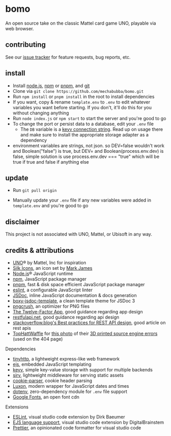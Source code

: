# bomo

An open source take on the classic Mattel card game UNO, playable via web browser.

<!-- Features include a lobby browser, private lobbies, control over gameplay mechanics, per game chat, LetsEncrypt support, login via oauth, and a documented API.

To play, visit the public server at <url>, or setup your own. -->

## contributing

See our [issue tracker](https://github.com/mechabubba/bomo/issues) for feature requests, bug reports, etc.

<!-- If you want to contribute yourself,  -->

## install

- Install [node.js](https://nodejs.org), [npm](https://docs.npmjs.com/downloading-and-installing-node-js-and-npm) or [pnpm](https://pnpm.io/installation), and [git](https://git-scm.com/downloads)
- Clone via `git clone https://github.com/mechabubba/bomo.git`
- Run `npm install` or `pnpm install` in the root to install dependencies
- If you want, copy & rename `template.env` to `.env` to edit whatever variables you want before starting. If you don't, it'll do this for you without changing anything
- Run `node index.js` or `npm start` to start the server and you're good to go
- To change the port or persist data to a database, edit your `.env` file
  - The `DB` variable is a [keyv connection string](https://www.npmjs.com/package/keyv#usage). Read up on usage there and make sure to install the appropriate storage adapter as a dependency
- environment variables are strings, not json. so DEV=false wouldn't work and Boolean("false") is true, but DEV= and Boolean(process.env.dev) is false, simple solution is use process.env.dev === "true" which will be true if true and false if anything else

## update

<!-- - `git checkout .` can be used to discard any uncommitted changes you've made, like installing a keyv storage adapter. Just reinstall after running `git pull origin` -->

- Run `git pull origin`

- Manually update your `.env` file if any new variables were added in `template.env` and you're good to go

<!-- ## documentation

Notes for when it gets written:

- I make use of `@todo` to leave notes and tasks awaiting completion/resolution

- If you get `"message": "this.engines[options.ext] is not a function"` and a 500 Internal Server Error, check your `res.render()` calls. You might have missed including the extension `.ejs` or misspelled the template's name

- `ctrl` + `shift` + `r` forces a complete page refresh in firefox, helpful for clearing cached css

- set DEV to true in your environment to have sirv files served fresh

- Documentation
  - [tinyhttp](https://tinyhttp.v1rtl.site/docs)
    - [Details on route matching via regexparam](https://github.com/lukeed/regexparam)
  - [ejs](https://ejs.co/#docs)
  - [keyv](https://www.npmjs.com/package/keyv#usage) & [keyv.js.org](https://keyv.js.org/)
  - [jsdoc](https://jsdoc.app/)

- [The Twelve-Factor App](https://12factor.net/), good guidance regarding app design
- [restfulapi.net](https://restfulapi.net/), good guidance regarding api design
- [stackoverflow.blog's Best practices for REST API design](https://stackoverflow.blog/2020/03/02/best-practices-for-rest-api-design/), good article on rest apis
-->

## disclaimer

This project is not associated with UNO, Mattel, or Ubisoft in any way.

## credits & attributions

- [UNO](https://www.mattelgames.com/en-us/cards/uno)® by Mattel, Inc for inspiration
- [Silk Icons](http://www.famfamfam.com/lab/icons/silk/), an icon set by [Mark James](https://github.com/markjames/)
- [Node.js](https://nodejs.org)® JavaScript runtime
- [npm](https://npmjs.com), JavaScript package manager
- [pnpm](https://pnpm.io/), fast & disk space efficient JavaScript package manager
- [eslint](https://eslint.org/), a configurable JavaScript linter
- [JSDoc](https://jsdoc.app/), inline JavaScript documentation & docs generation
- [boxy-jsdoc-template](https://github.com/grafluxe/boxy-jsdoc-template), a clean template theme for JSDoc 3
- [pngcrush](https://pmt.sourceforge.io/pngcrush/), an optimizer for PNG files
- [The Twelve-Factor App](https://12factor.net/), good guidance regarding app design
- [restfulapi.net](https://restfulapi.net/), good guidance regarding api design
- [stackoverflow.blog's Best practices for REST API design](https://stackoverflow.blog/2020/03/02/best-practices-for-rest-api-design/), good article on rest apis
- [TopHattWaffle](https://twitter.com/tophattwaffle) for [this photo](https://twitter.com/tophattwaffle/status/993234368540954625) of their [3D printed source engine errors](https://www.etsy.com/listing/597289214/developer-error-source-engine) (used on the 404 page)

Dependencies

- [tinyhttp](https://tinyhttp.v1rtl.site), a lightweight express-like web framework
- [ejs](https://ejs.co), embedded JavaScript templating
- [keyv](https://www.npmjs.com/package/keyv), simple key-value storage with support for multiple backends
- [sirv](https://www.npmjs.com/package/sirv), lightweight middleware for serving static assets
- [cookie-parser](https://www.npmjs.com/package/cookie-parser), cookie header parsing
- [Luxon](https://moment.github.io/luxon/), modern wrapper for JavaScript dates and times
- [dotenv](https://www.npmjs.com/package/dotenv), zero-dependency module for `.env` file support
- [Google Fonts](https://fonts.google.com/), an open font cdn

Extensions

- [ESLint](https://marketplace.visualstudio.com/items?itemName=dbaeumer.vscode-eslint), visual studio code extension by Dirk Baeumer
- [EJS language support](https://marketplace.visualstudio.com/items?itemName=DigitalBrainstem.javascript-ejs-support), visual studio code extension by DigitalBrainstem
- [Prettier](https://marketplace.visualstudio.com/items?itemName=esbenp.prettier-vscode), an opinionated code formatter for visual studio code
